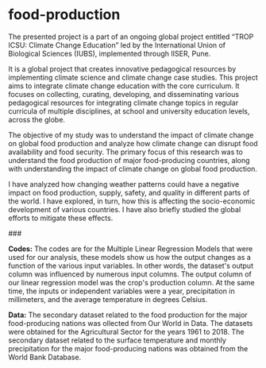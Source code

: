 # food-production

The presented project is a part of an ongoing global project entitled “TROP ICSU: Climate Change Education” led by the International Union of Biological Sciences (IUBS), implemented through IISER, Pune. 

It is a global project that creates innovative pedagogical resources by implementing climate science and climate change case studies. This project aims to integrate climate change education with the core curriculum. It focuses on collecting, curating, developing, and disseminating various pedagogical resources for integrating climate change topics in regular curricula of multiple disciplines, at school and university education levels, across the globe. 

The objective of my study was to understand the impact of climate change on global food production and analyze how climate change can disrupt food availability and food security. The primary focus of this research was to understand the food production of major food-producing countries, along with understanding the impact of climate change on global food production. 

I have analyzed how changing weather patterns could have a negative impact on food production, supply, safety, and quality in different parts of the world. I have explored, in turn, how this is affecting the socio-economic development of various countries. I have also briefly studied the global efforts to mitigate these effects.

###<ATTACHEMENTS>

**Codes:** 
The codes are for the Multiple Linear Regression Models that were used for our analysis, these models show us how the output changes as a function of the various input variables. In other words, the dataset's output column was influenced by numerous input columns. The output column of our linear regression model was the crop's production column. At the same time, the inputs or independent variables were a year, precipitation in millimeters, and the average temperature in degrees Celsius.

**Data:**
The secondary dataset related to the food production for the major food-producing nations was ollected from Our World in Data. The datasets were obtained for the Agricultural Sector for the years 1961 to 2018. The secondary dataset related to the surface temperature and monthly precipitation for the major food-producing nations was obtained from the World Bank Database.

